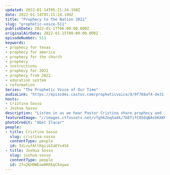 ```yaml
---
updated: 2022-01-14T05:21:24.198Z
date: 2022-01-14T05:21:24.198Z
title: "Prophecy to the Nation 2022"
slug: "prophetic-voice-511"
publishDate: 2022-01-17T06:00:00.000Z
originalAirDate: 2022-01-15T00:00:00.000Z
episodeNumber: 511
keywords:
- prophecy for texas
- prophecy for america
- prophecy for the church
- prophecy
- instructions
- prophecy for 2022
- prophecy from 2021
- education system
- reformation
Series: "The Prophetic Voice of Our Time"
audioLink: "https://episodes.castos.com/propheticvoice/9/9f768af4-de31-4e33-9f5b-78d7a9268baf/01-15-16-22-The-Prophetic-Voice-of-our-Time-mixdown-.mp3"
hosts:
- Cristina Sosso
- Joshua Sosso
description: "Listen in as we hear Pastor Cristina share prophecy and instruction for this year. These are prophecies regarding this nation, this state, and the body of Christ. Exciting things are happening, so we must make sure we are ready and obeying the instruction of the Lord."
featuredImage: "//images.ctfassets.net/vfgh62eq5a4k/7b6TifCOS6qBAvbKXKNb0p/6099c34eeb97e050d115a475c9a2066f/pexels-abet-llacer-3920562__1_.jpg"
photoCredit: "Abet Ilacer"
people:
- title: Cristina Sosso
  slug: cristina-sosso
  contentType: people
  id: 3zLvufAtlKgiiGIaEYs4S4
- title: Joshua Sosso
  slug: joshua-sosso
  contentType: people
  id: 2fn2KHOWEow0K6EqCkaywa
---
```

